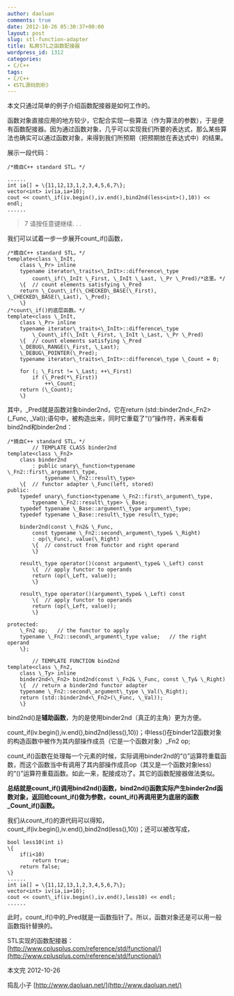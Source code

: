 ```yaml
---
author: daoluan
comments: true
date: 2012-10-26 05:30:37+00:00
layout: post
slug: stl-function-adapter
title: 私房STL之函数配接器
wordpress_id: 1312
categories:
- C/C++
tags:
- C/C++
- 《STL源码剖析》
---
```


本文只通过简单的例子介绍函数配接器是如何工作的。

函数对象直接应用的地方较少，它配合实现一些算法（作为算法的参数），于是便有函数配接器。因为通过函数对象，几乎可以实现我们所要的表达式，那么某些算法也确实可以通过函数对象，来得到我们所预期（把预期放在表达式中）的结果。

<!-- more -->

展示一段代码：

    
    /*摘自C++ standard STL。*/
    
    ......
    int ia[] = \{11,12,13,1,2,3,4,5,6,7\};
    vector<int> iv(ia,ia+10);
    cout << count\_if(iv.begin(),iv.end(),bind2nd(less<int>(),10)) << endl;
    ......




> 7
请按任意键继续. . .


我们可以试着一步一步展开count\_if()函数，

    
    /*摘自C++ standard STL。*/
    template<class \_InIt,
    	class \_Pr> inline
    	typename iterator\_traits<\_InIt>::difference\_type
    		count\_if(\_InIt \_First, \_InIt \_Last, \_Pr \_Pred)/*这里。*/
    	\{	// count elements satisfying \_Pred
    	return \_Count\_if(\_CHECKED\_BASE(\_First), \_CHECKED\_BASE(\_Last), \_Pred);
    	\}
    /*count\_if()的底层函数。*/
    template<class \_InIt,
    	class \_Pr> inline
    	typename iterator\_traits<\_InIt>::difference\_type
    		\_Count\_if(\_InIt \_First, \_InIt \_Last, \_Pr \_Pred)
    	\{	// count elements satisfying \_Pred
    	\_DEBUG\_RANGE(\_First, \_Last);
    	\_DEBUG\_POINTER(\_Pred);
    	typename iterator\_traits<\_InIt>::difference\_type \_Count = 0;
    
    	for (; \_First != \_Last; ++\_First)
    		if (\_Pred(*\_First))
    			++\_Count;
    	return (\_Count);
    	\}


其中，\_Pred就是函数对象binder2nd，它在return (std::binder2nd<\_Fn2>(\_Func, \_Val));语句中，被构造出来，同时它重载了“()”操作符，再来看看bind2nd和binder2nd：

    
    /*摘自C++ standard STL。*/
    		// TEMPLATE CLASS binder2nd
    template<class \_Fn2>
    	class binder2nd
    		: public unary\_function<typename \_Fn2::first\_argument\_type,
    			typename \_Fn2::result\_type>
    	\{	// functor adapter \_Func(left, stored)
    public:
    	typedef unary\_function<typename \_Fn2::first\_argument\_type,
    		typename \_Fn2::result\_type> \_Base;
    	typedef typename \_Base::argument\_type argument\_type;
    	typedef typename \_Base::result\_type result\_type;
    
    	binder2nd(const \_Fn2& \_Func,
    		const typename \_Fn2::second\_argument\_type& \_Right)
    		: op(\_Func), value(\_Right)
    		\{	// construct from functor and right operand
    		\}
    
    	result\_type operator()(const argument\_type& \_Left) const
    		\{	// apply functor to operands
    		return (op(\_Left, value));
    		\}
    
    	result\_type operator()(argument\_type& \_Left) const
    		\{	// apply functor to operands
    		return (op(\_Left, value));
    		\}
    
    protected:
    	\_Fn2 op;	// the functor to apply
    	typename \_Fn2::second\_argument\_type value;	// the right operand
    	\};
    
    		// TEMPLATE FUNCTION bind2nd
    template<class \_Fn2,
    	class \_Ty> inline
    	binder2nd<\_Fn2> bind2nd(const \_Fn2& \_Func, const \_Ty& \_Right)
    	\{	// return a binder2nd functor adapter
    	typename \_Fn2::second\_argument\_type \_Val(\_Right);
    	return (std::binder2nd<\_Fn2>(\_Func, \_Val));
    	\}


bind2nd()是**辅助函数**，为的是使用binder2nd（真正的主角）更为方便。

count\_if(iv.begin(),iv.end(),bind2nd(less<int>(),10))；中less<int>()在binder12函数对象的构造函数中被作为其内部操作成员（它是一个函数对象）\_Fn2 op;

count\_if()函数在处理每一个元素的时候，实际调用binder2nd的“()”运算符重载函数，而这个函数当中有调用了其内部操作成员op（其又是一个函数对象less<int>）的“()”运算符重载函数。如此一来，配接成功了。其它的函数配接器做法类似。

**总结就是count\_if()调用bind2nd()函数，bind2nd()函数实际产生binder2nd函数对象，返回给count\_if()做为参数，count\_if()再调用更为底层的函数\_Count\_if()函数。**

我们从count\_if()的源代码可以得知，count\_if(iv.begin(),iv.end(),bind2nd(less<int>(),10))；还可以被改写成，

    
    bool less10(int i)
    \{
    	if(i<10)
    		return true;
    	return false;
    \}
    ......
    int ia[] = \{11,12,13,1,2,3,4,5,6,7\};
    vector<int> iv(ia,ia+10);
    cout << count\_if(iv.begin(),iv.end(),less10) << endl;
    ......


此时，count\_if()中的\_Pred就是一函数指针了。所以，函数对象还是可以用一般函数指针替换的。

STL实现的函数配接器：[http://www.cplusplus.com/reference/std/functional/](http://www.cplusplus.com/reference/std/functional/)

本文完 2012-10-26

捣乱小子 [http://www.daoluan.net/](http://www.daoluan.net/)
